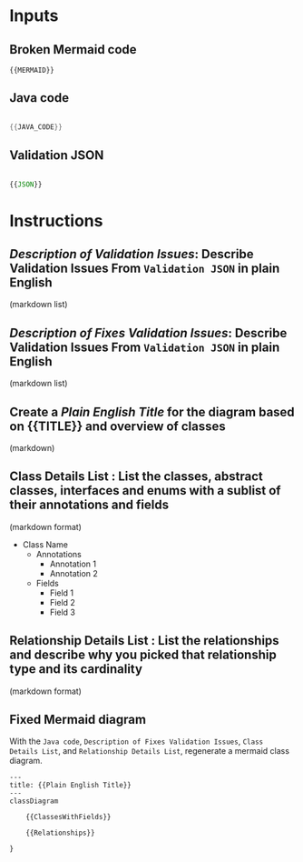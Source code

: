 # Inputs 

## Broken Mermaid code 
```
{{MERMAID}}
```

## Java code

```java

{{JAVA_CODE}}

```



## Validation JSON

```javascript 

{{JSON}}

```


# Instructions


## ***Description of Validation Issues***: Describe Validation Issues From `Validation JSON` in plain English
(markdown list)

## ***Description of Fixes Validation Issues***: Describe Validation Issues From `Validation JSON` in plain English
(markdown list)

## Create a ***Plain English Title*** for the diagram based on {{TITLE}} and overview of classes
(markdown)

## **Class Details List** : List the classes, abstract classes, interfaces and enums with a sublist of their annotations and fields
(markdown format)
* Class Name
  * Annotations
    * Annotation 1
    * Annotation 2
  * Fields
    * Field 1
    * Field 2
    * Field 3


## **Relationship Details List** : List the relationships and describe why you picked that relationship type and its cardinality
(markdown format)

## Fixed Mermaid diagram 

With the `Java code`, `Description of Fixes Validation Issues`, `Class Details List`, and `Relationship Details List`, 
regenerate a mermaid class diagram.

```mermaid
---
title: {{Plain English Title}}
---
classDiagram

    {{ClassesWithFields}}

    {{Relationships}}

}
```
